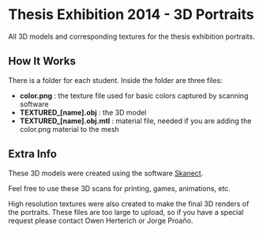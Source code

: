 # Thesis Exhibition 2014 - 3D Portraits 
All 3D models and corresponding textures for the thesis exhibition portraits.

## How It Works
There is a folder for each student. Inside the folder are three files:
- **color.png** : the texture file used for basic colors captured by scanning software
- **TEXTURED_[name].obj** : the 3D model
- **TEXTURED_[name].obj.mtl** : material file, needed if you are adding the color.png material to the mesh

## Extra Info
These 3D models were created using the software [Skanect](skanect.occipital.com).

Feel free to use these 3D scans for printing, games, animations, etc. 

High resolution textures were also created to make the final 3D renders of the portraits. These files are too large to upload, so if you have a special request please contact Owen Herterich or Jorge Proaño.